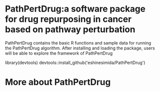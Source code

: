 # PathPertDrug:a software package for drug repurposing in cancer based on pathway perturbation

PathPertDrug contains the basic R functions and sample data for running the PathPertDrug algorithm. After installing and loading the package, users will be able to explore the framework of PathPertDrug


library(devtools) 
devtools::install_github('eshinesimida/PathPertDrug')

# More about PathPertDrug
